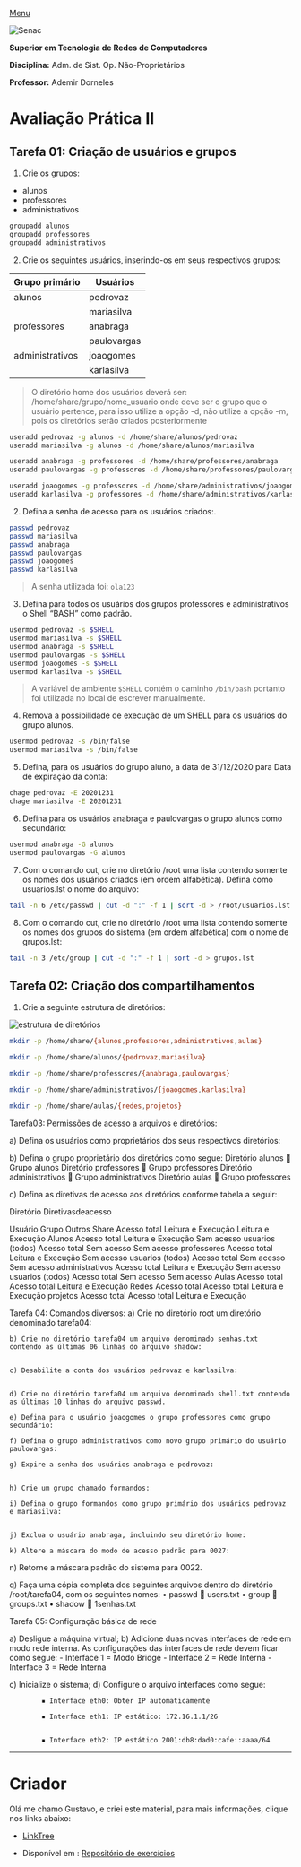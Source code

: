 [Menu](../README.md)


![Senac](img/senac.png)

**Superior em Tecnologia de Redes de Computadores**

**Disciplina:** Adm. de Sist. Op. Não-Proprietários

**Professor:** Ademir Dorneles


# Avaliação Prática II
## Tarefa 01: Criação de usuários e grupos

1. Crie os grupos:
  * alunos
  * professores
  * administrativos

```bash
groupadd alunos
groupadd professores
groupadd administrativos
```

2. Crie os seguintes usuários, inserindo-os em seus respectivos grupos:

| Grupo primário  | Usuários    |
|-----------------|-------------|
| alunos          | pedrovaz    |
|                 | mariasilva  |
| professores     | anabraga    |
|                 | paulovargas |
| administrativos | joaogomes   |
|                 | karlasilva  |

> O diretório home dos usuários deverá ser: /home/share/grupo/nome_usuario onde <grupo> deve ser o grupo que o usuário pertence, para isso utilize a opção -d, não utilize a opção -m, pois os diretórios serão criados posteriormente

```bash
useradd pedrovaz -g alunos -d /home/share/alunos/pedrovaz
useradd mariasilva -g alunos -d /home/share/alunos/mariasilva

useradd anabraga -g professores -d /home/share/professores/anabraga
useradd paulovargas -g professores -d /home/share/professores/paulovargas

useradd joaogomes -g professores -d /home/share/administrativos/joaogomes
useradd karlasilva -g professores -d /home/share/administrativos/karlasilva
```

2. Defina a senha de acesso para os usuários criados:.

```bash
passwd pedrovaz
passwd mariasilva
passwd anabraga
passwd paulovargas
passwd joaogomes
passwd karlasilva
```

> A senha utilizada foi: `ola123`


3. Defina para todos os usuários dos grupos professores e administrativos o Shell “BASH” como padrão.

```bash
usermod pedrovaz -s $SHELL
usermod mariasilva -s $SHELL
usermod anabraga -s $SHELL
usermod paulovargas -s $SHELL
usermod joaogomes -s $SHELL
usermod karlasilva -s $SHELL
```

> A variável de ambiente `$SHELL` contém o caminho `/bin/bash` portanto foi utilizada no local de escrever manualmente.

4. Remova a possibilidade de execução de um SHELL para os usuários do grupo alunos.

```bash
usermod pedrovaz -s /bin/false
usermod mariasilva -s /bin/false
```

5. Defina, para os usuários do grupo aluno, a data de 31/12/2020 para Data de expiração da conta:   

```bash
chage pedrovaz -E 20201231
chage mariasilva -E 20201231
```


6. Defina para os usuários anabraga e paulovargas o grupo alunos como secundário:

```bash
usermod anabraga -G alunos
usermod paulovargas -G alunos
```

7. Com o comando cut, crie no diretório /root uma lista contendo somente os nomes dos usuários criados (em ordem alfabética). Defina como usuarios.lst o nome do arquivo:

```bash
tail -n 6 /etc/passwd | cut -d ":" -f 1 | sort -d > /root/usuarios.lst
```

8. Com o comando cut, crie no diretório /root  uma lista contendo somente os nomes dos  grupos do sistema (em ordem alfabética) com o nome de grupos.lst:

```bash
tail -n 3 /etc/group | cut -d ":" -f 1 | sort -d > grupos.lst
```

## Tarefa 02: Criação dos compartilhamentos
1. Crie a seguinte estrutura de diretórios:

![estrutura de diretórios](img/diretorios.png)

```bash
mkdir -p /home/share/{alunos,professores,administrativos,aulas}

mkdir -p /home/share/alunos/{pedrovaz,mariasilva}

mkdir -p /home/share/professores/{anabraga,paulovargas}

mkdir -p /home/share/administrativos/{joaogomes,karlasilva}

mkdir -p /home/share/aulas/{redes,projetos}
```



Tarefa03: Permissões de acesso a arquivos e diretórios:

a) Defina os usuários como proprietários dos seus respectivos diretórios:

b) Defina o grupo proprietário dos diretórios como segue:
Diretório alunos  Grupo alunos
Diretório professores  Grupo professores
Diretório administrativos  Grupo administrativos
Diretório aulas  Grupo professores


c) Defina as diretivas de acesso aos diretórios conforme tabela a seguir:

Diretório
Diretivasdeacesso

Usuário
Grupo
Outros
Share
Acesso total
Leitura e Execução
Leitura e Execução
Alunos
Acesso total
Leitura e Execução
Sem acesso
usuarios (todos)
Acesso total
Sem acesso
Sem acesso
professores
Acesso total
Leitura e Execução
Sem acesso
usuarios (todos)
Acesso total
Sem acesso
Sem acesso
administrativos
Acesso total
Leitura e Execução
Sem acesso
usuarios (todos)
Acesso total
Sem acesso
Sem acesso
Aulas
Acesso total
Acesso total
Leitura e Execução
Redes
Acesso total
Acesso total
Leitura e Execução
projetos
Acesso total
Acesso total
Leitura e Execução






Tarefa 04: Comandos diversos:
    a) Crie no diretório root um diretório denominado tarefa04:


    b) Crie no diretório tarefa04 um arquivo denominado senhas.txt contendo as últimas 06 linhas do arquivo shadow:


    c) Desabilite a conta dos usuários pedrovaz e karlasilva:


    d) Crie no diretório tarefa04 um arquivo denominado shell.txt contendo as últimas 10 linhas do arquivo passwd.

    e) Defina para o usuário joaogomes o grupo professores como grupo secundário:

    f) Defina o grupo administrativos como novo grupo primário do usuário paulovargas:

    g) Expire a senha dos usuários anabraga e pedrovaz:


    h) Crie um grupo chamado formandos:

    i) Defina o grupo formandos como grupo primário dos usuários pedrovaz e mariasilva:


    j) Exclua o usuário anabraga, incluindo seu diretório home:

    k) Altere a máscara do modo de acesso padrão para 0027:


n) Retorne a máscara padrão do sistema para 0022.

q) Faça uma cópia completa dos seguintes arquivos dentro do diretório /root/tarefa04, com os seguintes nomes:
    • passwd    users.txt
    • group   groups.txt
    • shadow   1senhas.txt



Tarefa 05: Configuração básica de rede

a) Desligue a máquina virtual;
b) Adicione duas novas interfaces de rede em modo rede interna.
As configurações das interfaces de rede devem ficar como segue:
	- Interface 1 = Modo Bridge
	- Interface 2 = Rede Interna
	- Interface 3 = Rede Interna

c) Inicialize o sistema;
d) Configure o arquivo interfaces como segue:

            ▪ Interface eth0: Obter IP automaticamente

            ▪ Interface eth1: IP estático: 172.16.1.1/26


            ▪ Interface eth2: IP estático 2001:db8:dad0:cafe::aaaa/64





***

# Criador
Olá me chamo Gustavo, e criei este material, para mais informações, clique nos links abaixo:

* [LinkTree](https://www.linktree.com.br/gusleaooliveira)


* Disponível em : [Repositório de exercícios](../README.md)
